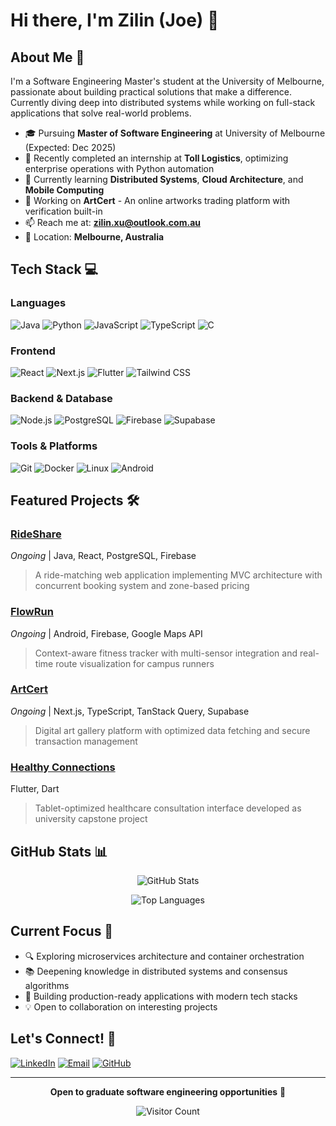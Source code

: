 # Hi there, I'm Zilin (Joe) 👋

## About Me 🚀

I'm a Software Engineering Master's student at the University of Melbourne, passionate about building practical solutions that make a difference. Currently diving deep into distributed systems while working on full-stack applications that solve real-world problems.

- 🎓 Pursuing **Master of Software Engineering** at University of Melbourne (Expected: Dec 2025)
- 💼 Recently completed an internship at **Toll Logistics**, optimizing enterprise operations with Python automation
- 🌱 Currently learning **Distributed Systems**, **Cloud Architecture**, and **Mobile Computing**
- 🔭 Working on **ArtCert** - An online artworks trading platform with verification built-in
- 📫 Reach me at: **zilin.xu@outlook.com.au**
- 📍 Location: **Melbourne, Australia**

## Tech Stack 💻

### Languages

![Java](https://img.shields.io/badge/Java-ED8B00?style=for-the-badge&logo=openjdk&logoColor=white)
![Python](https://img.shields.io/badge/Python-3776AB?style=for-the-badge&logo=python&logoColor=white)
![JavaScript](https://img.shields.io/badge/JavaScript-F7DF1E?style=for-the-badge&logo=javascript&logoColor=black)
![TypeScript](https://img.shields.io/badge/TypeScript-007ACC?style=for-the-badge&logo=typescript&logoColor=white)
![C](https://img.shields.io/badge/C-00599C?style=for-the-badge&logo=c&logoColor=white)

### Frontend

![React](https://img.shields.io/badge/React-20232A?style=for-the-badge&logo=react&logoColor=61DAFB)
![Next.js](https://img.shields.io/badge/Next.js-000000?style=for-the-badge&logo=nextdotjs&logoColor=white)
![Flutter](https://img.shields.io/badge/Flutter-02569B?style=for-the-badge&logo=flutter&logoColor=white)
![Tailwind CSS](https://img.shields.io/badge/Tailwind_CSS-38B2AC?style=for-the-badge&logo=tailwind-css&logoColor=white)

### Backend & Database

![Node.js](https://img.shields.io/badge/Node.js-339933?style=for-the-badge&logo=nodedotjs&logoColor=white)
![PostgreSQL](https://img.shields.io/badge/PostgreSQL-316192?style=for-the-badge&logo=postgresql&logoColor=white)
![Firebase](https://img.shields.io/badge/Firebase-FFCA28?style=for-the-badge&logo=firebase&logoColor=black)
![Supabase](https://img.shields.io/badge/Supabase-3ECF8E?style=for-the-badge&logo=supabase&logoColor=white)

### Tools & Platforms

![Git](https://img.shields.io/badge/Git-F05032?style=for-the-badge&logo=git&logoColor=white)
![Docker](https://img.shields.io/badge/Docker-2496ED?style=for-the-badge&logo=docker&logoColor=white)
![Linux](https://img.shields.io/badge/Linux-FCC624?style=for-the-badge&logo=linux&logoColor=black)
![Android](https://img.shields.io/badge/Android-3DDC84?style=for-the-badge&logo=android&logoColor=white)

## Featured Projects 🛠️

### [RideShare](https://github.com/SWEN90007-2025-sem2/nil)

_Ongoing_ | Java, React, PostgreSQL, Firebase

> A ride-matching web application implementing MVC architecture with concurrent booking system and zone-based pricing

### [FlowRun](https://github.com/NoirJ0e/2025s2-unimelb-comp90018)

_Ongoing_ | Android, Firebase, Google Maps API

> Context-aware fitness tracker with multi-sensor integration and real-time route visualization for campus runners

### [ArtCert](https://github.com/SWEN90014-2025-SM2/SWEN90014-2025-AC-Team1)

_Ongoing_ | Next.js, TypeScript, TanStack Query, Supabase

> Digital art gallery platform with optimized data fetching and secure transaction management

### [Healthy Connections](https://github.com/2024s2-itproject-103/flutter_ui_curtin_health)

Flutter, Dart

> Tablet-optimized healthcare consultation interface developed as university capstone project

## GitHub Stats 📊

<div align="center">
  
![GitHub Stats](https://github-readme-stats-5tpcgmqu0-noir-joes-projects.vercel.app/api?username=NoirJ0e&show_icons=true&theme=transparent)

![Top Languages](https://github-readme-stats.vercel.app/api/top-langs/?username=NoirJ0e&layout=compact&theme=dark&hide_border=true)

</div>

## Current Focus 🎯

- 🔍 Exploring microservices architecture and container orchestration
- 📚 Deepening knowledge in distributed systems and consensus algorithms
- 🚀 Building production-ready applications with modern tech stacks
- 💡 Open to collaboration on interesting projects

## Let's Connect! 🤝

[![LinkedIn](https://img.shields.io/badge/LinkedIn-0077B5?style=for-the-badge&logo=linkedin&logoColor=white)](https://www.linkedin.com/in/zilin-xu-264062252/)
[![Email](https://img.shields.io/badge/Email-D14836?style=for-the-badge&logo=gmail&logoColor=white)](mailto:zilin.xu@outlook.com.au)
[![GitHub](https://img.shields.io/badge/GitHub-100000?style=for-the-badge&logo=github&logoColor=white)](https://github.com/NoirJ0e)

---

<div align="center">
  
**Open to graduate software engineering opportunities** 🚀

![Visitor Count](https://komarev.com/ghpvc/?username=NoirJ0e&color=blue&style=flat-square)

</div>
